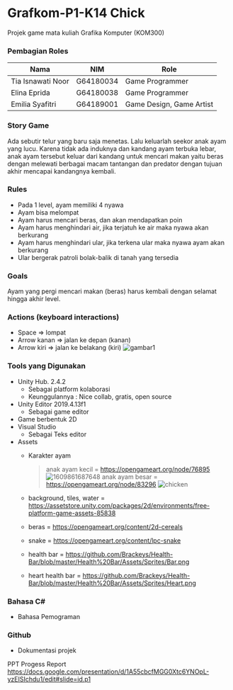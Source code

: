 # Grafkom-P1-K14 Chick
Projek game mata kuliah Grafika Komputer (KOM300)

### Pembagian Roles
| Nama | NIM | Role |
| ---- | --- | ---- |
| Tia Isnawati Noor | G64180034 | Game Programmer | 
| Elina Eprida | G64180038 | Game Programmer |
| Emilia Syafitri | G64189001 | Game Design, Game Artist |

### Story Game
Ada sebutir telur yang baru saja menetas. Lalu keluarlah seekor anak ayam yang lucu. Karena tidak ada induknya dan kandang ayam terbuka lebar, anak ayam tersebut keluar dari kandang untuk mencari makan yaitu beras dengan melewati berbagai macam tantangan dan predator dengan tujuan akhir mencapai kandangnya kembali.

### Rules
* Pada 1 level, ayam memiliki 4 nyawa
* Ayam bisa melompat
* Ayam harus mencari beras, dan akan mendapatkan poin 
* Ayam harus menghindari air, jika terjatuh ke air maka nyawa akan berkurang
* Ayam harus menghindari ular, jika terkena ular maka nyawa ayam akan berkurang
* Ular bergerak patroli bolak-balik di tanah yang tersedia

### Goals
Ayam yang pergi mencari makan (beras) harus kembali dengan selamat hingga akhir level. 

### Actions (keyboard interactions)
* Space => lompat
* Arrow kanan => jalan ke depan (kanan)
* Arrow kiri => jalan ke belakang (kiri)
![gambar1](https://user-images.githubusercontent.com/65218108/103652333-8aa93b00-4f95-11eb-82d6-69e5858e776d.jpg)

### Tools yang Digunakan
* Unity Hub. 2.4.2
  - Sebagai platform kolaborasi
  - Keunggulannya : Nice collab, gratis, open source
* Unity Editor 2019.4.13f1
  - Sebagai game editor
* Game berbentuk 2D
* Visual Studio
  - Sebagai Teks editor
* Assets
  - Karakter ayam 
     > anak ayam kecil = https://opengameart.org/node/76895
     ![1609861687648](https://user-images.githubusercontent.com/65218108/103668035-3f008c80-4fa9-11eb-800a-b4fc2e1108ef.jpg)
     > anak ayam besar = https://opengameart.org/node/83296
     ![chicken](https://user-images.githubusercontent.com/65218108/103667903-14aecf00-4fa9-11eb-9811-3f443e130449.jpg)

  - background, tiles, water = https://assetstore.unity.com/packages/2d/environments/free-platform-game-assets-85838 
  - beras = https://opengameart.org/content/2d-cereals
  - snake = https://opengameart.org/content/lpc-snake 
  - health bar = https://github.com/Brackeys/Health-Bar/blob/master/Health%20Bar/Assets/Sprites/Bar.png
  - heart health bar = https://github.com/Brackeys/Health-Bar/blob/master/Health%20Bar/Assets/Sprites/Heart.png

### Bahasa C#
  - Bahasa Pemograman

### Github 
  - Dokumentasi projek
  
  
PPT Progess Report 
https://docs.google.com/presentation/d/1A55cbcfMGG0Xtc6YNOpL-yzEISIchdu1/edit#slide=id.p1
